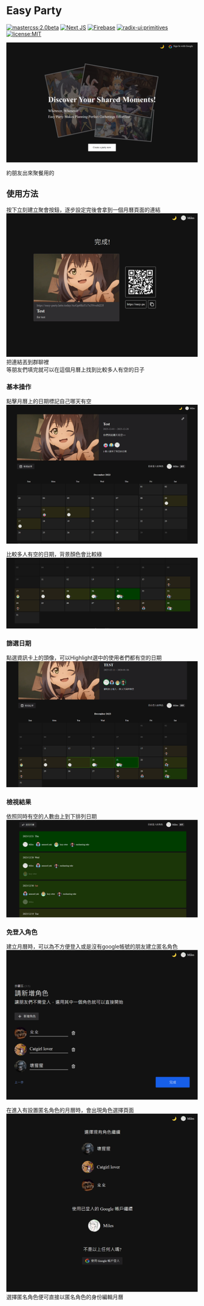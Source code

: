 # Easy Party

[![mastercss:2.0beta](https://img.shields.io/badge/Master_CSS-beta_2.0-d7a041)](https://github.com/master-co/css) 
[![Next JS](https://img.shields.io/badge/Next-14-black?logo=next.js)](https://github.com/vercel/next.js) 
[![Firebase](https://img.shields.io/badge/Firebase-039BE5?logo=Firebase&logoColor=white)](https://firebase.google.com/) 
[![radix-ui:primitives](https://img.shields.io/badge/Radix_Primitives-black?logo=radix-ui)](https://github.com/radix-ui/primitives) 
[![license:MIT](https://img.shields.io/badge/license-MIT-green)](https://github.com/0Miles/easy-party/blob/main/LICENSE) 
  
  
![preview](./docs/preview.png)

約朋友出來聚餐用的
  
## 使用方法
按下立刻建立聚會按鈕，逐步設定完後會拿到一個月曆頁面的連結
![preview](./docs/preview0.png)
把連結丟到群聊裡  
等朋友們填完就可以在這個月曆上找到比較多人有空的日子


### 基本操作
點擊月曆上的日期標記自己哪天有空
![preview](./docs/preview2.png)

比較多人有空的日期，背景顏色會比較綠
![preview](./docs/preview3.png)
  
### 篩選日期
點選資訊卡上的頭像，可以Highlight選中的使用者們都有空的日期
![preview](./docs/preview4.png)


### 檢視結果
依照同時有空的人數由上到下排列日期
![preview](./docs/preview5.png)

### 免登入角色
建立月曆時，可以為不方便登入或是沒有google帳號的朋友建立匿名角色
![preview](./docs/preview6.png)

在進入有設置匿名角色的月曆時，會出現角色選擇頁面  
![preview](./docs/preview7.png)
選擇匿名角色便可直接以匿名角色的身份編輯月曆

